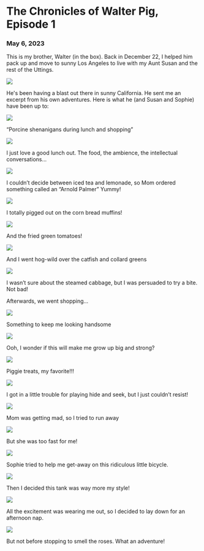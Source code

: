 # The Chronicles of Walter Pig, Episode 1
### May 6, 2023

This is my brother, Walter (in the box). Back in December 22, I helped him pack up and move to sunny Los Angeles to live with my Aunt Susan and the rest of the Uttings.

![](/blog/pics/brothers.jpg)

He's been having a blast out there in sunny California. He sent me an excerpt from his own adventures. Here is what he (and Susan and Sophie) have been up to:

![](/blog/pics/08-walter1.jpg)

“Porcine shenanigans during lunch and shopping”

![](/blog/pics/08-walter2.jpg)

I just love a good lunch out. The food, the ambience, the intellectual conversations…

![](/blog/pics/08-walter3.jpg)

I couldn’t decide between iced tea and lemonade, so Mom ordered something called an “Arnold Palmer” Yummy!

![](/blog/pics/08-walter4.jpg)

I totally pigged out on the corn bread muffins!

![](/blog/pics/08-walter5.jpg)

And the fried green tomatoes!

![](/blog/pics/08-walter6.jpg)

And I went hog-wild over the catfish and collard greens

![](/blog/pics/08-walter7.jpg)

I wasn’t sure about the steamed cabbage, but I was persuaded to try a bite. Not bad!

Afterwards, we went shopping…

![](/blog/pics/08-walter8.jpg)

Something to keep me looking handsome

![](/blog/pics/08-walter9.jpg)

Ooh, I wonder if this will make me grow up big and strong?

![](/blog/pics/08-walter10.jpg)

Piggie treats, my favorite!!!

![](/blog/pics/08-walter11.jpg)

I got in a little trouble for playing hide and seek, but I just couldn’t resist!

![](/blog/pics/08-walter12.jpg)

Mom was getting mad, so I tried to run away

![](/blog/pics/08-walter13.jpg)

But she was too fast for me!

![](/blog/pics/08-walter14.jpg)

Sophie tried to help me get-away on this ridiculous little bicycle.

![](/blog/pics/08-walter15.jpg)

Then I decided this tank was way more my style!

![](/blog/pics/08-walter16.jpg)

All the excitement was wearing me out, so I decided to lay down for an afternoon nap.

![](/blog/pics/08-walter16.jpg)

But not before stopping to smell the roses. What an adventure!
